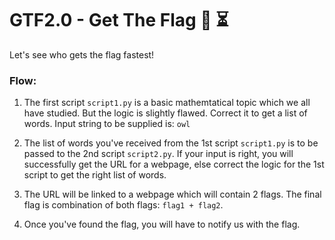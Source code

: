 # GTF2.0 - Get The Flag 🏁 ⏳

Let's see who gets the flag fastest!

### Flow:

1. The first script `script1.py` is a basic mathemtatical topic which we all have studied. But the logic is slightly flawed. Correct it to get a list of words. Input string to be supplied is: `owl`

2. The list of words you've received from the 1st script `script1.py` is to be passed to the 2nd script `script2.py`. If your input is right, you will successfully get the URL for a webpage, else correct the logic for the 1st script to get the right list of words.

3. The URL will be linked to a webpage which will contain 2 flags. The final flag is combination of both flags: `flag1 + flag2`.

4. Once you've found the flag, you will have to notify us with the flag.
